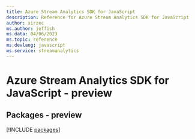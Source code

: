 ```yaml
---
title: Azure Stream Analytics SDK for JavaScript
description: Reference for Azure Stream Analytics SDK for JavaScript
author: xirzec
ms.author: jeffish
ms.data: 04/06/2023
ms.topic: reference
ms.devlang: javascript
ms.service: streamanalytics
---
```

# Azure Stream Analytics SDK for JavaScript - preview
## Packages - preview
[!INCLUDE [packages](stream-analytics-index.md)]